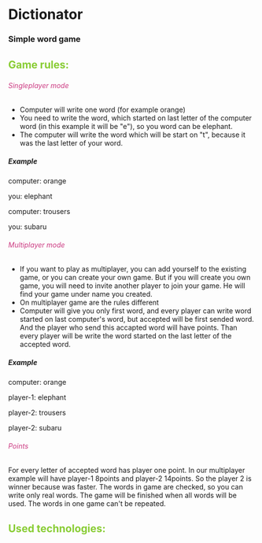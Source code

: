 # Dictionator
### Simple word game

## <p style='color:#88cc33'> Game rules: </p>

###### <p style="color: rgba(193, 16, 103, 0.82)">Singleplayer mode</p>

* Computer will write one word (for example orange)
* You need to write the word, which started on last letter of the computer word (in this example it will be "e"), so you word can be elephant.
* The computer will write the word which will be start on "t", because it was the last letter of your word.

##### Example

computer: orange

you: elephant

computer: trousers

you: subaru

###### <p style="color: rgba(193, 16, 103, 0.82)"> Multiplayer mode </p>

* If you want to play as multiplayer, you can add yourself to the existing game, or you can create your own game. But if you will create you own game, you will need to invite another player to join your game. He will find your game under name you created.
* On multiplayer game are the rules different
* Computer will give you only first word, and every player can write word started on last computer's word, but accepted will be first sended word. And the player who send this accapted word will have points. Than every player will be write the word started on the last letter of the accepted word.

##### Example

computer: orange

player-1: elephant

player-2: trousers

player-2: subaru

###### <p style="color: rgba(193, 16, 103, 0.82)"> Points </p>

For every letter of accepted word has player one point.
In our multiplayer example will have player-1 8points and player-2 14points. So the player 2 is winner because was faster. The words in game are checked, so you can write only real words. The game will be finished when all words will be used. The words in one game can't be repeated.


## <p style='color:#88cc33'> Used technologies: </p>

